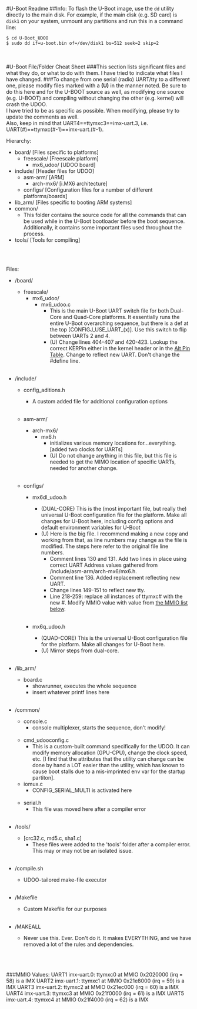 [altpin]: http://udoo.org/download/files/pinout/UDOO_pinout_alternate_table.pdf "UDOO Alternate Pin Table"
#U-Boot Readme
##Info:
To flash the U-Boot image, use the `dd` utility directly to the main disk. 
For example, if the main disk (e.g. SD card) is `disk1` on your system, unmount any partitions and run this in a command line:
	
	$ cd U-Boot_UDOO
	$ sudo dd if=u-boot.bin of=/dev/disk1 bs=512 seek=2 skip=2



<br><br><a name="cheatsheet"></a>
#U-Boot File/Folder Cheat Sheet
###This section lists significant files and what they do, or what to do with them. I have tried to indicate what files I have changed.
###To change from one serial (radio) UART/tty to a different one, please modify files marked with a __**(U)**__ in the manner noted. Be sure to do this here and for the U-BOOT source as well, as modifying one source (e.g. U-BOOT) and compiling without changing the other (e.g. kernel) will crash the UDOO. <br>I have tried to be as specific as possible. When modifying, please try to update the comments as well.<br>Also, keep in mind that UART4==ttymxc3==imx-uart.3, i.e. UART(#)==ttymxc(#-1)==imx-uart.(#-1).

Hierarchy:

*	board/				[Files specific to platforms]
	*	freescale/		[Freescale platform]
		*	mx6\_udoo/	[UDOO board]
*	include/			[Header files for UDOO]
	*	asm-arm/		[ARM]
		*	arch-mx6/	[i.MX6 architecture]
	*	configs/		[Configuration files for a number of different platforms/boards]
*	lib\_arm/			[Files specific to booting ARM systems]
*	common/
	*	This folder contains the source code for all the commands that can be used while in the U-Boot bootloader before the boot sequence. Additionally, it contains some important files used throughout the process. 
*	tools/				[Tools for compiling]

<br><br>

Files:

*	/board/
	*	freescale/
		*	mx6\_udoo/
			*	mx6_udoo.c
				*	This is the main U-Boot UART switch file for both Dual-Core and Quad-Core platforms. It 
				essentially runs the entire U-Boot overarching sequence, but there is a def at the top 
				[CONFIGJ\_USE\_UART\_(x)]. Use this switch to flip between UARTs 2 and 4. 
				*	(U) Change lines 404-407 and 420-423. Lookup the correct KERPin either in the kernel header or in the [Alt Pin Table][altpin]. Change to reflect new UART. Don't change the \#define line.
				<br><br>

*	/include/
	*	config_aditions.h
		*	A custom added file for additional configuration options
		<br><br>
	*	asm-arm/
		*	arch-mx6/
			*	mx6.h
				*	initializes various memory locations for...everything. [added two clocks for UARTs]
				*	(U) Do not change anything in this file, but this file is needed to get the MIMO location of specific UARTs, needed for another change. 
				<br><br>

	*	configs/
		*	mx6dl_udoo.h
			*	(DUAL-CORE) This is the (most important file, but really the) universal U-Boot configuration 
			file for the platform. Make all changes for U-Boot here, including config options and default 
			environment variables for U-Boot
			*	(U) Here is the big file. I recommend making a new copy and working from that, as line numbers may change as the file is modified. The steps here refer to the original file line numbers. 
				*	Comment lines 130 and 131. Add two lines in place using correct UART Address values gathered from /include/asm-arm/arch-mx6/mx6.h. 
				*	Comment line 136. Added replacement reflecting new UART. 
				*	Change lines 149-151 to reflect new tty.
				*	Line 218-259: replace all instances of ttymxc# with the new #. Modify MMIO value with value from [the MMIO list below](#mmio).
			<br><br>

		*	mx6q_udoo.h
			*	(QUAD-CORE) This is the universal U-Boot configuration file for the platform. Make all 
			changes for U-Boot here.
			*	(U) Mirror steps from dual-core. 
			<br><br>

*	/lib\_arm/
	*	board.c
		*	showrunner, executes the whole sequence
		*	insert whatever printf lines here
	<br><br>	

*	/common/
	*	console.c
		*	console multiplexer, starts the sequence, don't modify!
<br><br>
	*	cmd_udooconfig.c
		*	This is a custom-built command specifically for the UDOO. It can modify memory allocation (GPU-CPU), change the clock speed, etc. [I find that the attributes that the utility can change can be done by hand a LOT easier than the utility, which has known to cause boot stalls due to a mis-imprinted env var for the startup partiton].
	*	iomux.c
		*	CONFIG\_SERIAL_MULTI is activated here
<br><br>
	*	serial.h
		*	This file was moved here after a compiler error
<br><br>

*	/tools/
	*	[crc32.c, md5.c, sha1.c]
		*	These files were added to the 'tools' folder after a compiler error. This may or may not be an isolated issue. 
<br><br>
*	/compile.sh
	*	UDOO-tailored make-file executor
<br><br>

*	/Makefile
	*	Custom Makefile for our purposes
<br><br>
*	/MAKEALL
	*	Never use this. Ever. Don't do it. It makes EVERYTHING, and we have removed a lot of the rules and 
	dependencies. 
	
<br>
<br><br><a name="mmio"></a>
###MMIO Values:
UART1 imx-uart.0: ttymxc0 at MMIO 0x2020000 (irq = 58) is a IMX
UART2 imx-uart.1: ttymxc1 at MMIO 0x21e8000 (irq = 59) is a IMX
UART3 imx-uart.2: ttymxc2 at MMIO 0x21ec000 (irq = 60) is a IMX
UART4 imx-uart.3: ttymxc3 at MMIO 0x21f0000 (irq = 61) is a IMX
UART5 imx-uart.4: ttymxc4 at MMIO 0x21f4000 (irq = 62) is a IMX